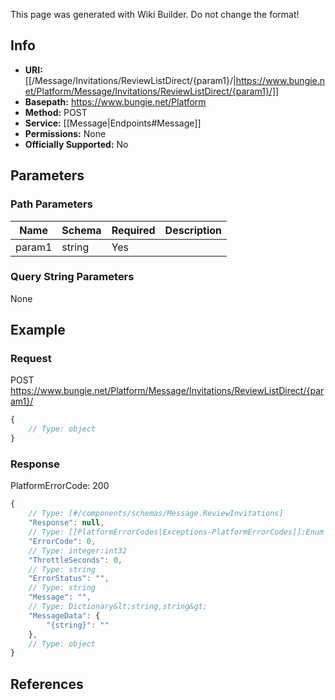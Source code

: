 <span class="wiki-builder">This page was generated with Wiki Builder. Do not change the format!</span>

## Info


* **URI:** [[/Message/Invitations/ReviewListDirect/{param1}/|https://www.bungie.net/Platform/Message/Invitations/ReviewListDirect/{param1}/]]
* **Basepath:** https://www.bungie.net/Platform
* **Method:** POST
* **Service:** [[Message|Endpoints#Message]]
* **Permissions:** None
* **Officially Supported:** No

## Parameters
### Path Parameters
Name | Schema | Required | Description
---- | ------ | -------- | -----------
param1 | string | Yes | 

### Query String Parameters
None

## Example
### Request
POST https://www.bungie.net/Platform/Message/Invitations/ReviewListDirect/{param1}/
```javascript
{
    // Type: object
}

```

### Response
PlatformErrorCode: 200
```javascript
{
    // Type: [#/components/schemas/Message.ReviewInvitations]
    "Response": null,
    // Type: [[PlatformErrorCodes|Exceptions-PlatformErrorCodes]]:Enum
    "ErrorCode": 0,
    // Type: integer:int32
    "ThrottleSeconds": 0,
    // Type: string
    "ErrorStatus": "",
    // Type: string
    "Message": "",
    // Type: Dictionary&lt;string,string&gt;
    "MessageData": {
        "{string}": ""
    },
    // Type: object
}

```

## References
